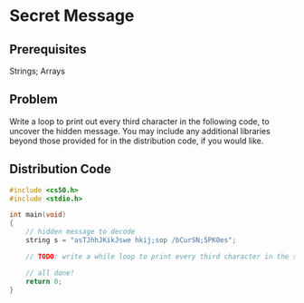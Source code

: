 # Secret Message

## Prerequisites
Strings; Arrays

## Problem
Write a loop to print out every third character in the following code, to uncover the hidden message. You may include any additional libraries beyond those provided for in the distribution code, if you would like.

## Distribution Code
```c
#include <cs50.h>
#include <stdio.h>

int main(void)
{
    // hidden message to decode
    string s = "asTJhhJKikJswe hkij;sop /bCurSN;5PK0es";

    // TODO: write a while loop to print every third character in the string, and uncover the hidden message

    // all done!
    return 0;
}
```
